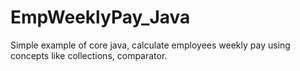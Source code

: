 # EmpWeeklyPay_Java
Simple example of core java, calculate employees weekly pay using concepts like collections, comparator.
